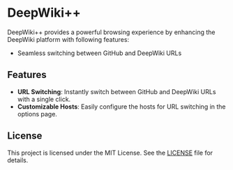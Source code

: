 # DeepWiki++

DeepWiki++ provides a powerful browsing experience by enhancing the DeepWiki platform with following features:

- Seamless switching between GitHub and DeepWiki URLs

## Features

- **URL Switching**: Instantly switch between GitHub and DeepWiki URLs with a single click.
- **Customizable Hosts**: Easily configure the hosts for URL switching in the options page.

## License

This project is licensed under the MIT License. See the [LICENSE](LICENSE) file for details.
